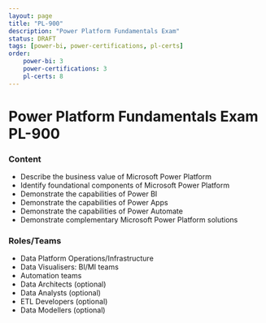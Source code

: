 ```yaml
---
layout: page
title: "PL-900"
description: "Power Platform Fundamentals Exam"
status: DRAFT
tags: [power-bi, power-certifications, pl-certs]
order: 
    power-bi: 3
    power-certifications: 3
    pl-certs: 8
---
```

# Power Platform Fundamentals Exam PL-900  
  
### Content  
  
- Describe the business value of Microsoft Power Platform
- Identify foundational components of Microsoft Power Platform
- Demonstrate the capabilities of Power BI
- Demonstrate the capabilities of Power Apps
- Demonstrate the capabilities of Power Automate
- Demonstrate complementary Microsoft Power Platform solutions  
  
### Roles/Teams  
  
- Data Platform Operations/Infrastructure
- Data Visualisers: BI/MI teams
- Automation teams  
- Data Architects (optional)
- Data Analysts (optional)
- ETL Developers (optional)
- Data Modellers (optional)